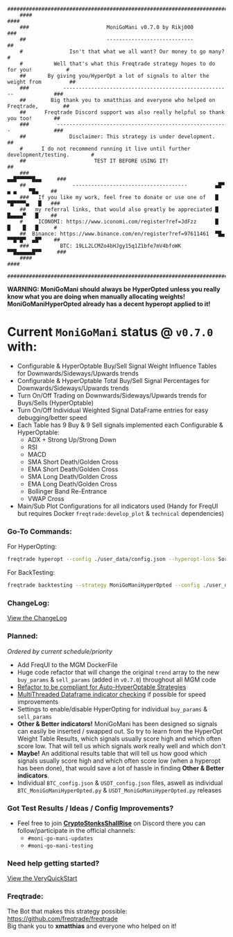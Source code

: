 ```
    ####################################################################################
    ####                                                                            ####
    ###                         MoniGoMani v0.7.0 by Rikj000                         ###
    ##                          ----------------------------                          ##
    #               Isn't that what we all want? Our money to go many?                 #
    #          Well that's what this Freqtrade strategy hopes to do for you!           #
    ##       By giving you/HyperOpt a lot of signals to alter the weight from         ##
    ###           ------------------------------------------------------             ###
    ##        Big thank you to xmatthias and everyone who helped on Freqtrade,        ##
    ##      Freqtrade Discord support was also really helpful so thank you too!       ##
    ###         -------------------------------------------------------              ###
    ##              Disclaimer: This strategy is under development.                   ##
    #      I do not recommend running it live until further development/testing.       #
    ##                      TEST IT BEFORE USING IT!                                  ##
    ###                                                              ▄▄█▀▀▀▀▀█▄▄     ###
    ##               -------------------------------------         ▄█▀  ▄ ▄    ▀█▄    ##
    ###   If you like my work, feel free to donate or use one of   █   ▀█▀▀▀▀▄   █   ###
    ##   my referral links, that would also greatly be appreciated █    █▄▄▄▄▀   █    ##
    #     ICONOMI: https://www.iconomi.com/register?ref=JdFzz      █    █    █   █     #
    ##  Binance: https://www.binance.com/en/register?ref=97611461  ▀█▄ ▀▀█▀█▀  ▄█▀    ##
    ###          BTC: 19LL2LCMZo4bHJgy15q1Z1bfe7mV4bfoWK             ▀▀█▄▄▄▄▄█▀▀     ###
    ####                                                                            ####
    ####################################################################################
```

**WARNING: MoniGoMani should always be HyperOpted unless you really know what you are doing when manually allocating weights!**   
**MoniGoManiHyperOpted already has a decent hyperopt applied to it!**   

# **Current `MoniGoMani` status @ `v0.7.0`** with:
- Configurable & HyperOptable Buy/Sell Signal Weight Influence Tables for Downwards/Sideways/Upwards trends
- Configurable & HyperOptable Total Buy/Sell Signal Percentages for Downwards/Sideways/Upwards trends
- Turn On/Off Trading on Downwards/Sideways/Upwards trends for Buys/Sells (HyperOptable)
- Turn On/Off Individual Weighted Signal DataFrame entries for easy debugging/better speed
- Each Table has 9 Buy & 9 Sell signals implemented each Configurable & HyperOptable:
  - ADX + Strong Up/Strong Down
  - RSI
  - MACD
  - SMA Short Death/Golden Cross 
  - EMA Short Death/Golden Cross 
  - SMA Long Death/Golden Cross 
  - EMA Long Death/Golden Cross 
  - Bollinger Band Re-Entrance
  - VWAP Cross
- Main/Sub Plot Configurations for all indicators used (Handy for FreqUI but requires Docker `freqtrade:develop_plot` & `technical` dependencies)

### Go-To Commands:
For HyperOpting:
```bash
freqtrade hyperopt --config ./user_data/config.json --hyperopt-loss SortinoHyperOptLossDaily --spaces all --hyperopt MoniGoManiHyperOpt --strategy MoniGoMani -e 1000 --timerange 20210101-20210316
```
For BackTesting:
```bash
freqtrade backtesting --strategy MoniGoManiHyperOpted --config ./user_data/config.json --timerange 20210101-20210316
```

### **ChangeLog**:  
[View the ChangeLog](https://github.com/Rikj000/MoniGoMani/blob/main/CHANGELOG.md)

### **Planned**:   
*Ordered by current schedule/priority*
- Add FreqUI to the MGM DockerFile
- Huge code refactor that will change the original `trend` array to the new `buy_params` & `sell_params` (added in `v0.7.0`) throughout all MGM code
- [Refactor to be compliant for Auto-HyperOptable Strategies](https://github.com/freqtrade/freqtrade/pull/4596)
- [MultiThreaded Dataframe indicator checking](https://www.machinelearningplus.com/python/parallel-processing-python/) if possible for speed improvements
- Settings to enable/disable HyperOpting for individual `buy_params` & `sell_params`
- **Other & Better indicators!** MoniGoMani has been designed so signals can easily be inserted / swapped out. So try to learn from the HyperOpt Weight Table Results, which signals usually score high and which often score low. That will tell us which signals work really well and which don't
- **Maybe!** An additional results table that will tell us how good which signals usually score high and which often score low (when a hyperopt has been done), that would save a lot of hassle in finding **Other & Better indicators**.
- Individual `BTC_config.json` & `USDT_config.json` files, aswell as individual `BTC_MoniGoManiHyperOpted.py` & `USDT_MoniGoManiHyperOpted.py` releases

### Got Test Results / Ideas / Config Improvements?
- Feel free to join [**CryptoStonksShallRise**](https://discord.gg/qmmzzsxg) on Discord there you can follow/participate in the official channels:
  - `#moni-go-mani-updates`
  - `#moni-go-mani-testing`

### Need help getting started?
[View the VeryQuickStart](https://github.com/Rikj000/MoniGoMani/blob/main/VERYQUICKSTART.md)

### **Freqtrade**:   
The Bot that makes this strategy possible: https://github.com/freqtrade/freqtrade   
Big thank you to **xmatthias** and everyone who helped on it!